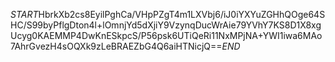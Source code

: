 $START$HbrkXb2cs8EyilPghCa/VHpPZgT4m1LXVbj6/iJ0iYXYuZGHhQOge64SHC/S99byPflgDton4l+lOmnjYd5dXjiY9VzynqDucWrAie79YVhY7KS8D1X8xgUcyg0KAEMMP4DwKnESkpcS/P56psk6UTiQeRi11NxMPjNA+YWI1iwa6MAo7AhrGvezH4sOQXk9zLeBRAEZbG4Q6aiHTNicjQ==$END$